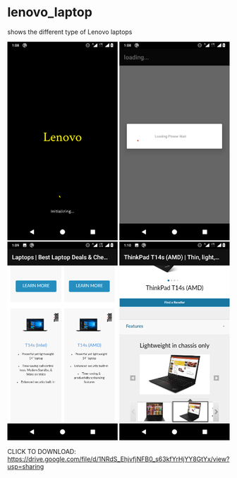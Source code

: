 # lenovo_laptop
shows the different type of Lenovo laptops


<p>
  <img src="https://github.com/phonixcode/lenovo_laptop/blob/master/Screenshot/Welcome.png" height="450px" width="250px">
  <img src="https://github.com/phonixcode/lenovo_laptop/blob/master/Screenshot/loading.png" height="450px" width="250px">
  <img src="https://github.com/phonixcode/lenovo_laptop/blob/master/Screenshot/product.png" height="450px" width="250px">
  <img src="https://github.com/phonixcode/lenovo_laptop/blob/master/Screenshot/detail.png" height="450px" width="250px">
</p>

CLICK TO DOWNLOAD: https://drive.google.com/file/d/1NRdS_EhjvfjNFB0_s63kfYrHjYY8GtYx/view?usp=sharing
